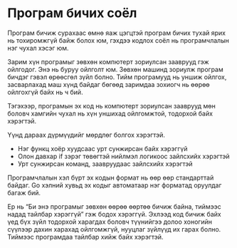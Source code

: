 # Програм бичих соёл

Програм бичиж сурахаас өмнө яаж цэгцтэй програм бичих тухай ярих нь тохиромжгүй байж болох юм, гэхдээ кодлох соёл нь програмчлалын нэг чухал хэсэг юм.

Зарим хүн програмыг зөвхөн компютерт зориулсан зааврууд гэж ойлгодог. Энэ нь буруу ойлголт юм. Зөвхөн машинд зориулж програм бичдэг гэвэл өрөөсгөл зүйл болно. Тийм програмууд нь уншиж ойлгох, засварлахад маш хүнд байдаг бөгөөд заримдаа зохиогч нь өөрөө ойлгохгүй байх нь ч бий.

Тэгэхээр, програмын эх код нь компютерт зориулсан зааврууд мөн боловч хамгийн чухал нь хүн уншихад ойлгомжтой, тодорхой байх хэрэгтэй.

Үүнд дараах дүрмүүдийг мөрдлөг болгох хэрэгтэй.

* Нэг функц хоёр хуудсаас урт сунжирсан байх хэрэггүй
* Олон давхар if зэрэг төвөгтэй нийлмэл логикоос зайлсхийх хэрэгтэй
* Урт сунжирсан команд, заавруудаас зайлсхийх хэрэгтэй

Програмчлалын хэл бүрт эх кодын формат нь өөр өөр стандарттай байдаг. Go хэлний хувьд эх кодыг автоматаар нэг форматад оруулдаг багаж бий.

Ер нь “Би энэ програмыг зөвхөн өөрөө өөртөө бичиж байна, тиймээс надад тайлбар хэрэггүй” гэж бодох хэрэггүй. Эхлээд код бичиж байх үед бүх зүйл тодорхой харагдах боловч түүнийгээ долоо хоногийн сүүлээр дахин харахад ойлгомжгүй, нууцлаг зүйлүүд их гарах болно. Тиймээс програмдаа тайлбар хийж байх хэрэгтэй.
